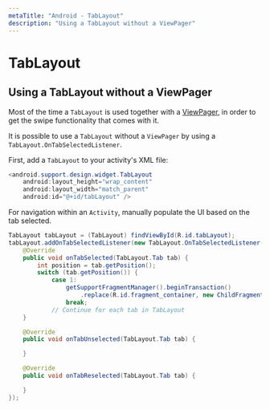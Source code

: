 ```yaml
---
metaTitle: "Android - TabLayout"
description: "Using a TabLayout without a ViewPager"
---
```


# TabLayout



## Using a TabLayout without a ViewPager


Most of the time a `TabLayout` is used together with a [ViewPager](http://stackoverflow.com/documentation/android/692/viewpager#t=201610241551331387802), in order to get the swipe functionality that comes with it.

It is possible to use a `TabLayout` without a `ViewPager` by using a `TabLayout.OnTabSelectedListener`.

First, add a `TabLayout` to your activity's XML file:

```java
<android.support.design.widget.TabLayout
    android:layout_height="wrap_content"
    android:layout_width="match_parent"
    android:id="@+id/tabLayout" />

```

For navigation within an `Activity`, manually populate the UI based on the tab selected.

```java
TabLayout tabLayout = (TabLayout) findViewById(R.id.tabLayout);
tabLayout.addOnTabSelectedListener(new TabLayout.OnTabSelectedListener() {
    @Override
    public void onTabSelected(TabLayout.Tab tab) {
        int position = tab.getPosition();
        switch (tab.getPosition()) {
            case 1:
                getSupportFragmentManager().beginTransaction()
                    .replace(R.id.fragment_container, new ChildFragment()).commit();
                break;
            // Continue for each tab in TabLayout
    }

    @Override
    public void onTabUnselected(TabLayout.Tab tab) {

    }

    @Override
    public void onTabReselected(TabLayout.Tab tab) {

    }
});

```

